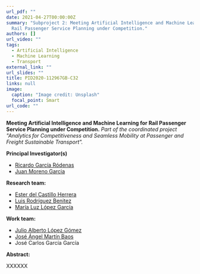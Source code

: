 ```yaml
---
url_pdf: ""
date: 2021-04-27T00:00:00Z
summary: "Subproject 2: Meeting Artificial Intelligence and Machine Learning for
  Rail Passenger Service Planning under Competition."
authors: []
url_video: ""
tags:
  - Artificial Intelligence
  - Machine Learning
  - Transport
external_link: ""
url_slides: ""
title: PID2020-112967GB-C32
links: null
image:
  caption: "Image credit: Unsplash"
  focal_point: Smart
url_code: ""
---
```

**Meeting Artificial Intelligence and Machine Learning for Rail Passenger Service Planning under Competition.**
*Part of the coordinated project "Analytics for Competitiveness and Seamless Mobility at Passenger and Freight Sustainable Transport".*

**Principal Investigator(s)**

* [Ricardo García Ródenas](/author/ricardo-garcia-rodenas/)
* [Juan Moreno Garcia](/author/juan-moreno-garcia/)

**Research team:**

* [Ester del Castillo Herrera](https://directorio.uclm.es/persona.aspx?cod=Ue5xER6uouKUpB88WY/mfitM4c+2kOQ3)
* [Luis Rodríguez Benitez](https://directorio.uclm.es/persona.aspx?cod=l2VLfdIRKxJf4f0k7MlkiCtM4c+2kOQ3)
* [María Luz López García](https://directorio.uclm.es/persona.aspx?cod=lzoI3nlqQgLbZyWX3/04XStM4c+2kOQ3)

**Work team:**

* [Julio Alberto López Gómez](https://directorio.uclm.es/persona.aspx?cod=cNMvNCVidOBvm1kO2/2rMpWI7iDgZ9TSkGC+LfDlw/w=)
* [José Ángel Martín Baos](https://directorio.uclm.es/persona.aspx?cod=i5oiyY4AqIfxJm/7+XNZFu5fvFkSIRhBjn0mXjby01E=)
* José Carlos García García

**Abstract:**


XXXXXX